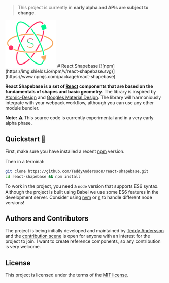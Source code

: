 > This project is currently in **early alpha and APIs are subject to change**.
<img alt="logo" src="https://github.com/TeddyAndersson/react-shapebase/blob/master/storybook-static/shapebaselogo.png" width="160px" height="150px" />
# React Shapebase
[![npm](https://img.shields.io/npm/v/react-shapebase.svg)](https://www.npmjs.com/package/react-shapebase)

**React Shapebase is a set of [React](http://facebook.github.io/react/) components that are based on the fundamentals of shapes and basic geometry**. The library is inspired by [Atomic-Design](http://bradfrost.com/blog/post/atomic-web-design/) and [Googles Material Design](https://material.io/guidelines/). The library will harmoniously integrate with your webpack workflow, although you can use any other module bundler.

**Note:**  ⚠️ This source code is currently experimental and in a very early alpha phase.

## Quickstart 🏃‍
First, make sure you have installed a recent [npm](https://nodejs.org/en/download/) version.

Then in a terminal:
```bash
git clone https://github.com/TeddyAndersson/react-shapebase.git
cd react-shapebase && npm install
```

To work in the project, you need a `node` version that supports ES6 syntax. Although the project is built using Babel we use some ES6 features in the development server. Consider using [nvm](https://github.com/creationix/nvm) or [n](https://github.com/tj/n) to handle different node versions!

## Authors and Contributors
The project is being initially developed and maintained by [Teddy Andersson](https://github.com/TeddyAndersson) and the [contribution scene](https://github.com/TeddyAndersson/react-shapebase/graphs/contributors) is open for anyone with an interest for the project to join. I want to create reference components, so any contribution is very welcome.

## License
This project is licensed under the terms of the [MIT license](https://github.com/react-shapebase/react-shapebase/blob/master/LICENSE).
